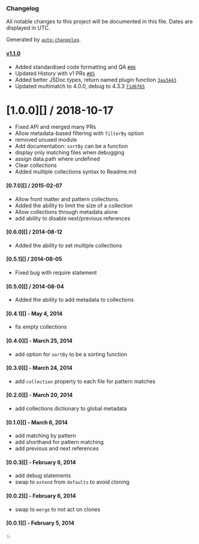 ### Changelog

All notable changes to this project will be documented in this file. Dates are displayed in UTC.

Generated by [`auto-changelog`](https://github.com/CookPete/auto-changelog).

#### [v1.1.0](https://github.com/metalsmith/collections/compare/v1.0.0...v1.1.0)

- Added standardised code formatting and QA [`#86`](https://github.com/metalsmith/collections/pull/86)
- Updated History with v1 PRs [`#85`](https://github.com/metalsmith/collections/pull/85)
- Added better JSDoc types, return named plugin function [`3aa3443`](https://github.com/metalsmith/collections/commit/3aa3443802c2f814c90cf39c7b43de8fc3d3ff13)
- Updated multimatch to 4.0.0, debug to 4.3.3 [`71d6f65`](https://github.com/metalsmith/collections/commit/71d6f65b9ec5572196e17dfebf5cff2361853f9d)

<!-- auto-changelog-above -->

# [1.0.0][] / 2018-10-17

- Fixed API and merged many PRs
- Allow metadata-based filtering with `filterBy` option
- removed unused module
- Add documentation: `sortBy` can be a function
- display only matching files when debugging
- assign data.path where undefined
- Clear collections
- Added multiple collections syntax to Readme.md

#### [0.7.0][] / 2015-02-07

- Allow front matter and pattern collections.
- Added the ability to limit the size of a collection
- Allow collections through metadata alone
- add ability to disable next/previous references

#### [0.6.0][] / 2014-08-12

- Added the ability to set multiple collections

#### [0.5.1][] / 2014-08-05

- Fixed bug with require statement

#### [0.5.0][] / 2014-08-04

- Added the ability to add metadata to collections

#### [0.4.1][] - May 4, 2014

- fix empty collections

#### [0.4.0][] - March 25, 2014

- add option for `sortBy` to be a sorting function

#### [0.3.0][] - March 24, 2014

- add `collection` property to each file for pattern matches

#### [0.2.0][] - March 20, 2014

- add collections dictionary to global metadata

#### [0.1.0][] - March 6, 2014

- add matching by pattern
- add shorthand for pattern matching
- add previous and next references

#### [0.0.3][] - February 6, 2014

- add debug statements
- swap to `extend` from `defaults` to avoid cloning

#### [0.0.2][] - February 6, 2014

- swap to `merge` to not act on clones

#### [0.0.1][] - February 5, 2014

:sparkles:
